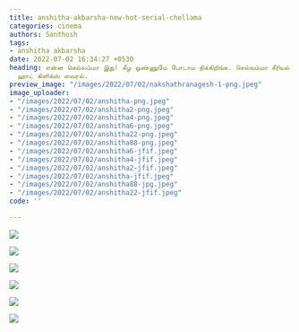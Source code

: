 ```yaml
---
title: anshitha-akbarsha-new-hot-serial-chellama
categories: cinema
authors: Santhosh
tags:
- anshitha akbarsha
date: 2022-07-02 16:34:27 +0530
heading: என்ன செல்லம்மா இது! கீழ ஒண்ணுமே போடாம நிக்கிறிங்க. செல்லம்மா சீரியல் நடிகை
  ஹாட் கிளிக்ஸ் வைரல்.
preview_image: "/images/2022/07/02/nakshathranagesh-1-png.jpeg"
image_uploader:
- "/images/2022/07/02/anshitha-png.jpeg"
- "/images/2022/07/02/anshitha2-png.jpeg"
- "/images/2022/07/02/anshitha4-png.jpeg"
- "/images/2022/07/02/anshitha6-png.jpeg"
- "/images/2022/07/02/anshitha22-png.jpeg"
- "/images/2022/07/02/anshitha88-png.jpeg"
- "/images/2022/07/02/anshitha6-jfif.jpeg"
- "/images/2022/07/02/anshitha4-jfif.jpeg"
- "/images/2022/07/02/anshitha2-jfif.jpeg"
- "/images/2022/07/02/anshitha-jfif.jpeg"
- "/images/2022/07/02/anshitha88-jpg.jpeg"
- "/images/2022/07/02/anshitha22-jfif.jpeg"
code: ''

---
```

![](/images/2022/07/02/anshitha4-png.jpeg)

![](/images/2022/07/02/anshitha-png.jpeg)

![](/images/2022/07/02/anshitha2-png.jpeg)

![](/images/2022/07/02/anshitha88-png.jpeg)

![](/images/2022/07/02/anshitha6-png.jpeg)

![](/images/2022/07/02/anshitha22-png.jpeg)

